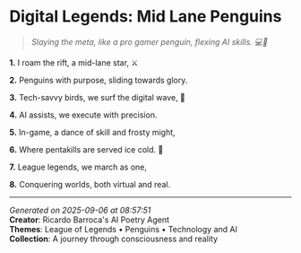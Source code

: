 # Digital Legends: Mid Lane Penguins

> *Slaying the meta, like a pro gamer penguin, flexing AI skills. 💻🐧*

**1.** I roam the rift, a mid-lane star, ⚔️


**2.** Penguins with purpose, sliding towards glory.


**3.** Tech-savvy birds, we surf the digital wave, 🤖


**4.** AI assists, we execute with precision.


**5.** In-game, a dance of skill and frosty might,


**6.** Where pentakills are served ice cold. 🐧


**7.** League legends, we march as one,


**8.** Conquering worlds, both virtual and real.



---

*Generated on 2025-09-06 at 08:57:51*  
**Creator**: Ricardo Barroca's AI Poetry Agent  
**Themes**: League of Legends • Penguins • Technology and AI  
**Collection**: A journey through consciousness and reality